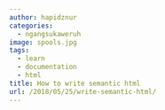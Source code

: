 ```yaml
---
author: hapidznur
categories:
  - ngangsukaweruh
image: spools.jpg
tags:
  - learn
  - documentation
  - html
title: How to write semantic html
url: /2018/05/25/write-semantic-html/
---
```



[1]: https://internetingishard.com/html-and-css/semantic-html/
[2]: https://www.w3schools.com/html/html5_semantic_elements.asp
[3]: https://www.google.com/search?q=how+to+write+semantic+html&ie=utf-8&oe=utf-8&client=firefox-b-ab